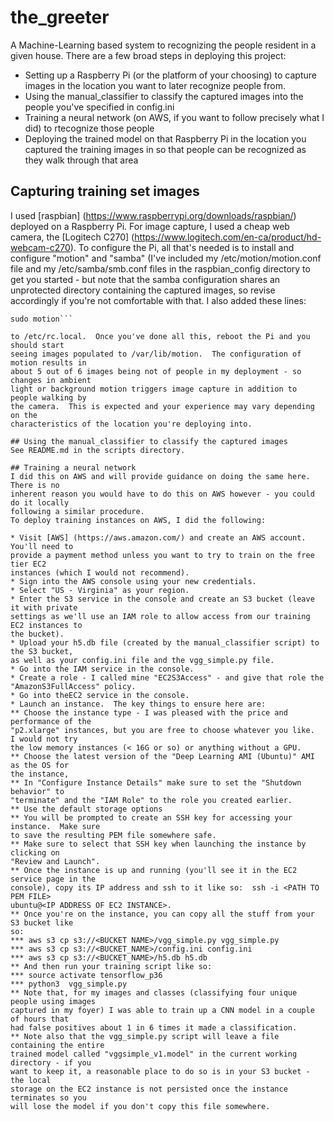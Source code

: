 # the_greeter

A Machine-Learning based system to recognizing the people resident in a given house.
There are a few broad steps in deploying this project:

* Setting up a Raspberry Pi (or the platform of your choosing) to capture images in
the location you want to later recognize people from.
* Using the manual_classifier to classify the captured images into the people you've
specified in config.ini
* Training a neural network (on AWS, if you want to follow precisely what I did) to
rtecognize those people
* Deploying the trained model on that Raspberry Pi in the location you captured the
training images in so that people can be recognized as they walk through that area

## Capturing training set images
I used [raspbian] (https://www.raspberrypi.org/downloads/raspbian/) deployed on a
Raspberry Pi.  For image capture, I used a cheap web camera, the [Logitech C270]
(https://www.logitech.com/en-ca/product/hd-webcam-c270).  To configure the Pi, all
that's needed is to install and configure "motion" and "samba" (I've included my 
/etc/motion/motion.conf file and my /etc/samba/smb.conf files in the raspbian_config
directory to get you started - but note that the samba configuration shares an
unprotected directory containing the captured images, so revise accordingly if
you're not comfortable with that.  I also added these lines:

```sudo service motion start
sudo motion```

to /etc/rc.local.  Once you've done all this, reboot the Pi and you should start
seeing images populated to /var/lib/motion.  The configuration of motion results in
about 5 out of 6 images being not of people in my deployment - so changes in ambient
light or background motion triggers image capture in addition to people walking by
the camera.  This is expected and your experience may vary depending on the
characteristics of the location you're deploying into.  

## Using the manual_classifier to classify the captured images
See README.md in the scripts directory.

## Training a neural network 
I did this on AWS and will provide guidance on doing the same here.  There is no
inherent reason you would have to do this on AWS however - you could do it locally
following a similar procedure. 
To deploy training instances on AWS, I did the following:

* Visit [AWS] (https://aws.amazon.com/) and create an AWS account.  You'll need to
provide a payment method unless you want to try to train on the free tier EC2
instances (which I would not recommend). 
* Sign into the AWS console using your new credentials.
* Select "US - Virginia" as your region.
* Enter the S3 service in the console and create an S3 bucket (leave it with private
settings as we'll use an IAM role to allow access from our training EC2 instances to
the bucket).
* Upload your h5.db file (created by the manual_classifier script) to the S3 bucket,
as well as your config.ini file and the vgg_simple.py file.
* Go into the IAM service in the console.
* Create a role - I called mine "EC2S3Access" - and give that role the
"AmazonS3FullAccess" policy.
* Go into theEC2 service in the console.
* Launch an instance.  The key things to ensure here are:
** Choose the instance type - I was pleased with the price and performance of the
"p2.xlarge" instances, but you are free to choose whatever you like.  I would not try
the low memory instances (< 16G or so) or anything without a GPU.
** Choose the latest version of the "Deep Learning AMI (Ubuntu)" AMI as the OS for
the instance,
** In "Configure Instance Details" make sure to set the "Shutdown behavior" to
"terminate" and the "IAM Role" to the role you created earlier.
** Use the default storage options
** You will be prompted to create an SSH key for accessing your instance.  Make sure
to save the resulting PEM file somewhere safe.
** Make sure to select that SSH key when launching the instance by clicking on
"Review and Launch".
** Once the instance is up and running (you'll see it in the EC2 service page in the
console), copy its IP address and ssh to it like so:  ssh -i <PATH TO PEM FILE>
ubuntu@<IP ADDRESS OF EC2 INSTANCE>.
** Once you're on the instance, you can copy all the stuff from your S3 bucket like
so:  
*** aws s3 cp s3://<BUCKET NAME>/vgg_simple.py vgg_simple.py
*** aws s3 cp s3://<BUCKET_NAME>/config.ini config.ini
*** aws s3 cp s3://<BUCKET_NAME>/h5.db h5.db
** And then run your training script like so:
*** source activate tensorflow_p36
*** python3  vgg_simple.py
** Note that, for my images and classes (classifying four unique people using images
captured in my foyer) I was able to train up a CNN model in a couple of hours that
had false positives about 1 in 6 times it made a classification.
** Note also that the vgg_simple.py script will leave a file containing the entire
trained model called "vggsimple_v1.model" in the current working directory - if you
want to keep it, a reasonable place to do so is in your S3 bucket - the local
storage on the EC2 instance is not persisted once the instance terminates so you
will lose the model if you don't copy this file somewhere.
